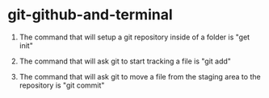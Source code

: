 # git-github-and-terminal
1) The command that will setup a git repository inside of a folder is "get init"

2) The command that will ask git to start tracking a file is "git add"

3) The command that will ask git to move a file from the staging area to the repository is "git commit"
